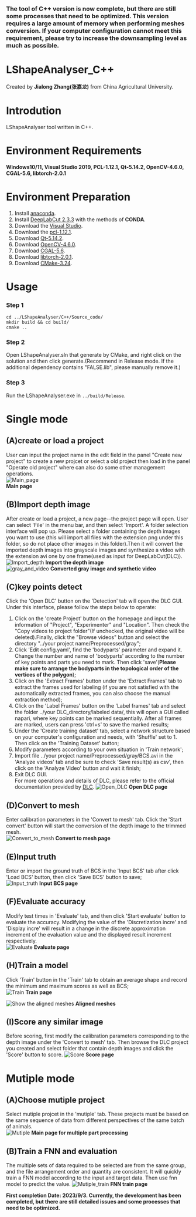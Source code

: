 ###  **The tool of C++ version is now complete, but there are still some processes that need to be optimized. This version requires a large amount of memory when performing meshes conversion. If your computer configuration cannot meet this requirement, please try to increase the downsampling level as much as possible.** 

# **LShapeAnalyser_C++** #
Created by **Jialong Zhang(张嘉龙)** from China Agricultural University.  
# Introdution #
LShapeAnalyser tool written in C++.
# Environment Requirements #
**Windows10/11, Visual Studio 2019, PCL-1.12.1, Qt-5.14.2, OpenCV-4.6.0, CGAL-5.6, libtorch-2.0.1**
# Environment Preparation #

1. Install [anaconda](https://www.anaconda.com/data-science-platform).
2. Install [DeepLabCut 2.3.3](https://github.com/DeepLabCut/DeepLabCut/blob/main/docs/installation.md) with the methods of **CONDA**.
3. Download the [Visual Studio](https://visualstudio.microsoft.com/downloads).
4. Download the [pcl-1.12.1](https://github.com/PointCloudLibrary/pcl/releases).
5. Download [Qt-5.14.2](https://download.qt.io/archive/qt/5.14/5.14.2/).
6. Download [OpenCV-4.6.0](https://sourceforge.net/projects/opencvlibrary/files/4.6.0/opencv-4.6.0-vc14_vc15.exe/download).
7. Download [CGAL-5.6](https://github.com/CGAL/cgal/releases).
8. Download [libtorch-2.0.1](https://pytorch.org/).
9. Download [CMake-3.24](https://cmake.org/).

# Usage #
### Step 1 ###
```
cd ../LShapeAnalyser/C++/Source_code/
mkdir build && cd build/
cmake ..
```
### Step 2 ###
Open LShapeAnalyser.sln that generate by CMake, and right click on the solution and then click generate.(Recommend in Release mode. If the additional dependency contains "FALSE.lib", please manually remove it.)
### Step 3 ###
Run the LShapeAnalyser.exe in `../build/Release`.

# Single mode #
## (A)create or load a project ##
User can input the project name in the edit field in the panel "Create new project" to create a new projcet or select a old project then load in the panel "Operate old project" where can also do some other management operations.  
![Main_page](Fig/Main_page.png)  
**Main page**  

## (B)Import depth image ##
After create or load a project, a new page--the project page will open. User can select 'File' in the menu bar, and then select 'Import'. A folder selection interface will pop up. Please select a folder containing the depth images you want to use (this will import all files with the extension png under this folder, so do not place other images in this folder).Then it will convert the imported depth images into grayscale images and synthesize a video with the extension avi one by one frame(used as input for DeepLabCut(DLC)).  
![Import_depth](Fig/Import_depth.png)
 **Import the depth image**   
![gray_and_video](Fig/gray_and_video.png)
**Converted gray image and synthetic video**  

## (C)key points detect ##
Click the 'Open DLC' button on the 'Detection' tab will open the DLC GUI. Under this interface, please follow the steps below to operate:  
1. Click on the 'create Project' button on the homepage and input the information of "Project", "Experimenter" and "Location". Then check the "Copy videos to project folder"(If unchecked, the original video will be deleted).Finally, click the "Browse videos" button and select the directory "../your project name/Preprocessed/gray";  
2. Click 'Edit config.yaml', find the 'bodyparts' parameter and expand it. Change the number and name of 'bodyparts' according to the number of key points and parts you need to mark. Then click 'save'(**Please make sure to arrange the bodyparts in the topological order of the vertices of the polygon**);  
3. Click on the 'Extract Frames' button under the 'Extract Frames' tab to extract the frames used for labeling (if you are not satisfied with the automatically extracted frames, you can also choose the manual extraction method);  
4. Click on the 'Label Frames' button on the 'Label frames' tab and select the folder ../your DLC_directory/labeled data/<the unique directory>, this will open a GUI called napari, where key points can be marked sequentially. After all frames are marked, users can press 'ctrl+s' to save the marked results;  
5. Under the 'Create training dataset' tab, select a network structure based on your computer's configuration and needs, with 'Shuffle' set to 1. Then click on the 'Training Dataset' button;  
6. Modify parameters according to your own situation in 'Train network';  
7. Import file ../your project name/Preprocessed/gray/BCS.avi in the 'Analyze videos' tab and be sure to check 'Save result(s) as csv', then click on the 'Analyze Video' button and wait it finish;  
8. Exit DLC GUI.  
For more operations and details of DLC, please refer to the official documentation provided by [DLC](https://github.com/DeepLabCut/DeepLabCut/blob/main/docs/). 
![Open_DLC](Fig/Open_DLC.png)
 **Open DLC page**  

## (D)Convert to mesh ##
Enter calibration parameters in the 'Convert to mesh' tab. Click the 'Start convert' button will start the conversion of the depth image to the trimmed mesh.  
![Convert_to_mesh](Fig/Convert_to_mesh.png)
 **Convert to mesh page**  

## (E)Input truth ##
Enter or import the ground truth of BCS in the 'Input BCS' tab after click 'Load BCS' button, then click 'Save BCS' button to save;  
![Input_truth](Fig/Input_truth.png) 
 **Input BCS page**  

## (F)Evaluate accuracy ##
Modify test times in 'Evaluate' tab, and then click 'Start evaluate' button to evaluate the accuracy. Modifying the value of the 'Discretization incre' and 'Display incre' will result in a change in the discrete approximation increment of the evaluation value and the displayed result increment respectively.  
![Evaluate](Fig/Evaluate.png)
 **Evaluate page**  

## (H)Train a model ##
Click 'Train' button in the 'Train' tab to obtain an average shape and record the minimum and maximum scores as well as BCS;  
![Train](Fig/Train.png)
 **Train page**  
  
![Show the aligned meshes](Fig/alignmesh.gif)
 **Aligned meshes**  

## (I)Score any similar image ##
Before scoring, first modify the calibration parameters corresponding to the depth image under the 'Convert to mesh' tab. Then browse the DLC project you created and select folder that contain depth images and click the 'Score' button to score. 
![Score](Fig/Score.png)
 **Score page**  

# Mutiple mode #
## (A)Choose mutiple project ##
Select mutiple projcet in the 'mutiple' tab. These projects must be based on the same sequence of data from different perspectives of the same batch of animals.   
![Mutiple](Fig/Mutiple.png)
 **Main page for multiple part processing**  

## (B)Train a FNN and evaluation ##
The multiple sets of data required to be selected are from the same group, and the file arrangement order and quantity are consistent. It will quickly train a FNN model according to the input and target data. Then use fnn model to predict the value.
![Mutiple_train](Fig/Mutiple_train.png)
 **FNN train page**  

  
**First completion Date: 2023/9/3. Currently, the development has been completed, but there are still detailed issues and some processes that need to be optimized.**
  
